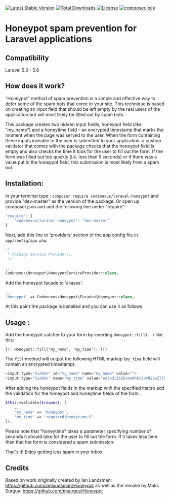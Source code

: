 [![Latest Stable Version](https://poser.pugx.org/codenexus/laravel-honeypot/v/stable)](https://packagist.org/packages/codenexus/laravel-honeypot) [![Total Downloads](https://poser.pugx.org/codenexus/laravel-honeypot/downloads)](https://packagist.org/packages/codenexus/laravel-honeypot) [![License](https://poser.pugx.org/codenexus/laravel-honeypot/license)](https://packagist.org/packages/codenexus/laravel-honeypot) [![composer.lock](https://poser.pugx.org/codenexus/laravel-honeypot/composerlock)](https://packagist.org/packages/codenexus/laravel-honeypot)

Honeypot spam prevention for Laravel applications
=========

## Compatibility

Laravel 5.3 - 5.6

## How does it work? 

"Honeypot" method of spam prevention is a simple and effective way to defer some of the spam bots that come to your site. This technique is based on creating an input field that should be left empty by the real users of the application but will most likely be filled out by spam bots. 

This package creates two hidden input fields, honeypot field (like "my_name") and a honeytime field - an encrypted timestamp that marks the moment when the page was served to the user. When the form containing these inputs invisible to the user is submitted to your application, a custom validator that comes with the package checks that the honeypot field is empty and also checks the time it took for the user to fill out the form. If the form was filled out too quickly (i.e. less than 5 seconds) or if there was a value put in the honeypot field, this submission is most likely from a spam bot.

## Installation:

In your terminal type : `composer require codenexus/laravel-honeypot` and provide "dev-master" as the version of the package. Or open up composer.json and add the following line under "require":

```php
"require": {
    "codenexus/laravel-honeypot": "dev-master"
}
```

Next, add this line to 'providers' section of the app config file in `app/config/app.php`:

```php
/*
 * Package Service Providers...
 */

...
Codenexus\Honeypot\HoneypotServiceProvider::class,
```

Add the honeypot facade to 'aliases':

```php
...
'Honeypot' => Codenexus\Honeypot\Facades\Honeypot::class,
```

At this point the package is installed and you can use it as follows.

## Usage :

Add the honeypot catcher to your form by inserting `Honeypot::fill(..)` like this: 

`{!! Honeypot::fill('my_name', 'my_time'); !!}`  

The `fill` method will output the following HTML markup (`my_time` field will contain an encrypted timestamp):
    
```php
<input type="hidden" id="my_name" name="my_name" value="">
<input type="hidden" name="my_time" value="eyJpdiI6IkxoeWhKc3prN2puZllEajRwZ3lrc0I5bU42bUFWbzF1NEVVOEhxbG9WcFE9IiwidmFsdWUiOiJxNEtBT0NpYW5lUjJvWXp6VE45a1U0V3dNbk9Jd2RUNW42NFpiQWtTRllRPSIsIm1hYyI6IjAyMWQ0NWI1NTVkYTBjZTAxMTdhZmJmNTY0ZDI4Nzg4NzU3ODU4MjM1Y2MxNTVkYjAwNmFhNzBmNTdlNmJmMjkifQ==">
```

After adding the honeypot fields in the markup with the specified macro add the validation for the honeypot and honeytime fields of the form: 

```php
$this->validate($request, [
    ...
    'my_name' => 'honeypot',
    'my_time' => 'required|honeytime:5'
]);
```

Please note that "honeytime" takes a parameter specifying number of seconds it should take for the user to fill out the form. If it takes less time than that the form is considered a spam submission.

That's it! Enjoy getting less spam in your inbox.

## Credits

Based on work originally created by Ian Landsman: <https://github.com/ianlandsman/Honeypot> as well as the remake by Maks Surguy: <https://github.com/msurguy/Honeypot>